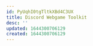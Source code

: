 ```yaml
---
id: PyUqhI0tgTltkXBd4C3UX
title: Discord Webgame Toolkit
desc: ''
updated: 1644300706129
created: 1644300706129
---
```



